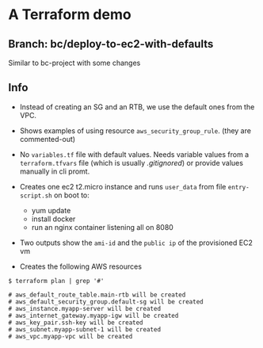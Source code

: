 # A Terraform demo

## Branch: bc/deploy-to-ec2-with-defaults
Similar to bc-project with some changes

## Info 

- Instead of creating an SG and an RTB, we use the default ones from the VPC.
- Shows examples of using resource `aws_security_group_rule`. (they are commented-out)
- No `variables.tf` file with default values. Needs variable values from a `terraform.tfvars` file (which is usually _.gitignored_) or provide values manually in cli promt.
- Creates one ec2 t2.micro instance and runs `user_data` from file `entry-script.sh` on boot to:
    - yum update
    - install docker
    - run an nginx container listening all on 8080

- Two outputs show the `ami-id` and the `public ip` of the provisioned EC2 vm 
- Creates the following AWS resources
```
$ terraform plan | grep '#'

# aws_default_route_table.main-rtb will be created
# aws_default_security_group.default-sg will be created
# aws_instance.myapp-server will be created
# aws_internet_gateway.myapp-igw will be created
# aws_key_pair.ssh-key will be created
# aws_subnet.myapp-subnet-1 will be created
# aws_vpc.myapp-vpc will be created
```